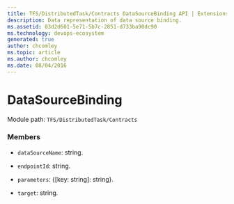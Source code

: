 ```yaml
---
title: TFS/DistributedTask/Contracts DataSourceBinding API | Extensions for Azure DevOps Services
description: Data representation of data source binding.
ms.assetid: 03d2d601-5e71-5b7c-2851-d733ba90dc90
ms.technology: devops-ecosystem
generated: true
author: chcomley
ms.topic: article
ms.author: chcomley
ms.date: 08/04/2016
---
```


# DataSourceBinding

Module path: `TFS/DistributedTask/Contracts`

### Members

- `dataSourceName`: string.

- `endpointId`: string.

- `parameters`: {[key: string]: string}.

- `target`: string.
